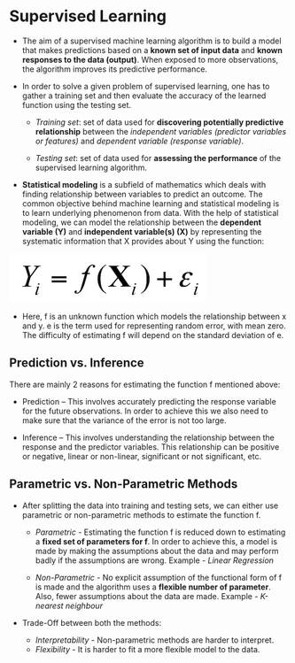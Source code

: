 # Supervised Learning

* The aim of a supervised machine learning algorithm is to build a model that makes predictions based on a **known set of input data** and **known responses to the data (output)**. When exposed to more observations, the algorithm improves its predictive performance.

* In order to solve a given problem of supervised learning, one has to gather a training set and then evaluate the accuracy of the learned function using the testing set. 

	* *Training set*: set of data used for **discovering potentially predictive relationship** between the *independent variables (predictor variables or features)* and *dependent variable (response variable)*.

	* *Testing set*: set of data used for **assessing the performance** of the supervised learning algorithm. 

* **Statistical modeling** is a subfield of mathematics which deals with finding relationship between variables to predict an outcome. The common objective behind machine learning and statistical modeling is to learn underlying phenomenon from data. With the help of statistical modeling, we can model the relationship between the **dependent variable (Y)** and **independent variable(s) (X)** by representing the systematic information that X provides about Y using the function:

![model_equation](./images/model_eq.png)

* Here, f is an unknown function which models the relationship between x and y. e is the term used for representing random error, with mean zero. The difficulty of estimating f will depend on the standard deviation of e.


## Prediction vs. Inference

There are mainly 2 reasons for estimating the function f mentioned above:

* Prediction – This involves accurately predicting the response variable for the future observations. In order to achieve this we also need to make sure that the variance of the error is not too large.

* Inference – This involves understanding the relationship between the response and the predictor variables. This relationship can be positive or negative, linear or non-linear, significant or not significant, etc.


## Parametric vs. Non-Parametric Methods

* After splitting the data into training and testing sets, we can either use parametric or non-parametric methods to estimate the function f.

	* *Parametric* - Estimating the function f is reduced down to estimating a **fixed set of parameters for f**. In order to achieve this, a model is made by making the assumptions about the data and may perform badly if the assumptions are wrong. Example -  *Linear Regression*

	* *Non-Parametric* - No explicit assumption of the functional form of f is made and the algorithm uses a **flexible number of parameter**. Also, fewer assumptions about the data are made. Example -  *K-nearest neighbour*

* Trade-Off between both the methods:
	* *Interpretability* - Non-parametric methods are harder to interpret.
	* *Flexibility* - It is harder to fit a more flexible model to the data.